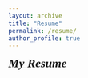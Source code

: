 ```yaml
---
layout: archive
title: "Resume"
permalink: /resume/
author_profile: true
---
```


<a href = "https://people.cs.vt.edu/provakar/Provakar_Resume.pdf" target="_blank" rel="noopener noreferrer"><font face = "Segoe Print" size = "+2.5"><b><i>My Resume</i></b></font></a>

<div class="badge-base LI-profile-badge" data-locale="en_US" data-size="large" data-theme="light" data-type="HORIZONTAL" data-vanity="provakar-m" data-version="v1">
<a class="badge-base__link LI-simple-link" href="https://www.linkedin.com/in/provakar-m?trk=profile-badge"></a>
</div>